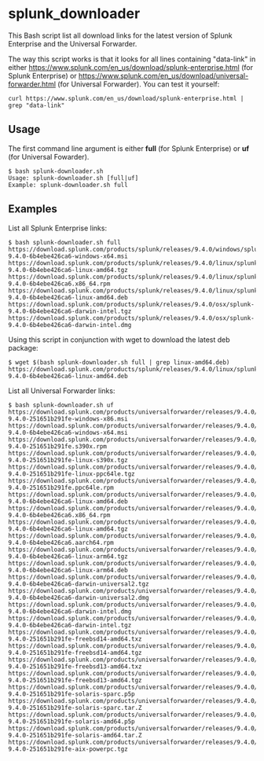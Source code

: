 
# splunk_downloader

This Bash script list all download links for the latest version of Splunk Enterprise and the Universal Forwarder.

The way this script works is that it looks for all lines containing "data-link" in either https://www.splunk.com/en_us/download/splunk-enterprise.html (for Splunk Enterprise) or https://www.splunk.com/en_us/download/universal-forwarder.html (for Universal Forwarder). You can test it yourself:

```
curl https://www.splunk.com/en_us/download/splunk-enterprise.html | grep "data-link"
```

## Usage

The first command line argument is either **full** (for Splunk Enterprise) or **uf** (for Universal Fowarder).

```
$ bash splunk-downloader.sh 
Usage: splunk-downloader.sh [full|uf]
Example: splunk-downloader.sh full
```
## Examples

List all Splunk Enterprise links:
```
$ bash splunk-downloader.sh full
https://download.splunk.com/products/splunk/releases/9.4.0/windows/splunk-9.4.0-6b4ebe426ca6-windows-x64.msi
https://download.splunk.com/products/splunk/releases/9.4.0/linux/splunk-9.4.0-6b4ebe426ca6-linux-amd64.tgz
https://download.splunk.com/products/splunk/releases/9.4.0/linux/splunk-9.4.0-6b4ebe426ca6.x86_64.rpm
https://download.splunk.com/products/splunk/releases/9.4.0/linux/splunk-9.4.0-6b4ebe426ca6-linux-amd64.deb
https://download.splunk.com/products/splunk/releases/9.4.0/osx/splunk-9.4.0-6b4ebe426ca6-darwin-intel.tgz
https://download.splunk.com/products/splunk/releases/9.4.0/osx/splunk-9.4.0-6b4ebe426ca6-darwin-intel.dmg
```

Using this script in conjunction with wget to download the latest deb package:
```
$ wget $(bash splunk-downloader.sh full | grep linux-amd64.deb)
https://download.splunk.com/products/splunk/releases/9.4.0/linux/splunk-9.4.0-6b4ebe426ca6-linux-amd64.deb
```

List all Universal Forwarder links:

```
$ bash splunk-downloader.sh uf
https://download.splunk.com/products/universalforwarder/releases/9.4.0/windows/splunkforwarder-9.4.0-251651b291fe-windows-x86.msi
https://download.splunk.com/products/universalforwarder/releases/9.4.0/windows/splunkforwarder-9.4.0-6b4ebe426ca6-windows-x64.msi
https://download.splunk.com/products/universalforwarder/releases/9.4.0/linux/splunkforwarder-9.4.0-251651b291fe.s390x.rpm
https://download.splunk.com/products/universalforwarder/releases/9.4.0/linux/splunkforwarder-9.4.0-251651b291fe-linux-s390x.tgz
https://download.splunk.com/products/universalforwarder/releases/9.4.0/linux/splunkforwarder-9.4.0-251651b291fe-linux-ppc64le.tgz
https://download.splunk.com/products/universalforwarder/releases/9.4.0/linux/splunkforwarder-9.4.0-251651b291fe.ppc64le.rpm
https://download.splunk.com/products/universalforwarder/releases/9.4.0/linux/splunkforwarder-9.4.0-6b4ebe426ca6-linux-amd64.deb
https://download.splunk.com/products/universalforwarder/releases/9.4.0/linux/splunkforwarder-9.4.0-6b4ebe426ca6.x86_64.rpm
https://download.splunk.com/products/universalforwarder/releases/9.4.0/linux/splunkforwarder-9.4.0-6b4ebe426ca6-linux-amd64.tgz
https://download.splunk.com/products/universalforwarder/releases/9.4.0/linux/splunkforwarder-9.4.0-6b4ebe426ca6.aarch64.rpm
https://download.splunk.com/products/universalforwarder/releases/9.4.0/linux/splunkforwarder-9.4.0-6b4ebe426ca6-linux-arm64.tgz
https://download.splunk.com/products/universalforwarder/releases/9.4.0/linux/splunkforwarder-9.4.0-6b4ebe426ca6-linux-arm64.deb
https://download.splunk.com/products/universalforwarder/releases/9.4.0/osx/splunkforwarder-9.4.0-6b4ebe426ca6-darwin-universal2.tgz
https://download.splunk.com/products/universalforwarder/releases/9.4.0/osx/splunkforwarder-9.4.0-6b4ebe426ca6-darwin-universal2.dmg
https://download.splunk.com/products/universalforwarder/releases/9.4.0/osx/splunkforwarder-9.4.0-6b4ebe426ca6-darwin-intel.dmg
https://download.splunk.com/products/universalforwarder/releases/9.4.0/osx/splunkforwarder-9.4.0-6b4ebe426ca6-darwin-intel.tgz
https://download.splunk.com/products/universalforwarder/releases/9.4.0/freebsd/splunkforwarder-9.4.0-251651b291fe-freebsd14-amd64.txz
https://download.splunk.com/products/universalforwarder/releases/9.4.0/freebsd/splunkforwarder-9.4.0-251651b291fe-freebsd14-amd64.tgz
https://download.splunk.com/products/universalforwarder/releases/9.4.0/freebsd/splunkforwarder-9.4.0-251651b291fe-freebsd13-amd64.txz
https://download.splunk.com/products/universalforwarder/releases/9.4.0/freebsd/splunkforwarder-9.4.0-251651b291fe-freebsd13-amd64.tgz
https://download.splunk.com/products/universalforwarder/releases/9.4.0/solaris/splunkforwarder-9.4.0-251651b291fe-solaris-sparc.p5p
https://download.splunk.com/products/universalforwarder/releases/9.4.0/solaris/splunkforwarder-9.4.0-251651b291fe-solaris-sparc.tar.Z
https://download.splunk.com/products/universalforwarder/releases/9.4.0/solaris/splunkforwarder-9.4.0-251651b291fe-solaris-amd64.p5p
https://download.splunk.com/products/universalforwarder/releases/9.4.0/solaris/splunkforwarder-9.4.0-251651b291fe-solaris-amd64.tar.Z
https://download.splunk.com/products/universalforwarder/releases/9.4.0/aix/splunkforwarder-9.4.0-251651b291fe-aix-powerpc.tgz
```
